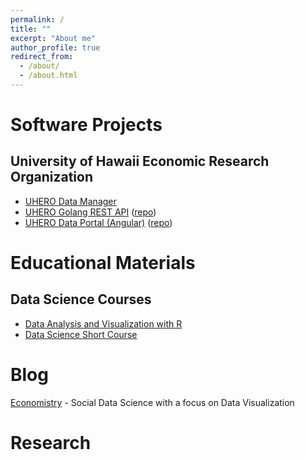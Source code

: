 ```yaml
---
permalink: /
title: ""
excerpt: "About me"
author_profile: true
redirect_from:
  - /about/
  - /about.html
---
```


# Software Projects

## University of Hawaii Economic Research Organization

* [UHERO Data Manager](https://github.com/UHERO/udaman)
* [UHERO Golang REST API](https://api.uhero.hawaii.edu/) ([repo](https://github.com/UHERO/rest-api))
* [UHERO Data Portal (Angular)](https://data.uhero.hawaii.edu/) ([repo](https://github.com/UHERO/data-portal))


# Educational Materials

## Data Science Courses

* [Data Analysis and Visualization with R](https://jonpage.github.io/r-course)
* [Data Science Short Course](https://github.com/jonpage/data-science-boot-camp)

# Blog

[Economistry](http://economistry.com) - Social Data Science with a focus on Data Visualization

# Research

